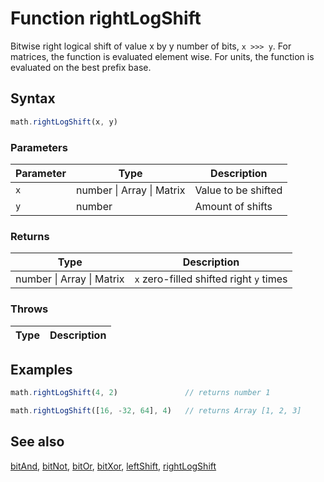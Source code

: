 <!-- Note: This file is automatically generated from source code comments. Changes made in this file will be overridden. -->

# Function rightLogShift

Bitwise right logical shift of value x by y number of bits, `x >>> y`.
For matrices, the function is evaluated element wise.
For units, the function is evaluated on the best prefix base.


## Syntax

```js
math.rightLogShift(x, y)
```

### Parameters

Parameter | Type | Description
--------- | ---- | -----------
`x` | number &#124; Array &#124; Matrix | Value to be shifted
`y` | number | Amount of shifts

### Returns

Type | Description
---- | -----------
number &#124; Array &#124; Matrix | `x` zero-filled shifted right `y` times


### Throws

Type | Description
---- | -----------


## Examples

```js
math.rightLogShift(4, 2)               // returns number 1

math.rightLogShift([16, -32, 64], 4)   // returns Array [1, 2, 3]
```


## See also

[bitAnd](bitAnd.md),
[bitNot](bitNot.md),
[bitOr](bitOr.md),
[bitXor](bitXor.md),
[leftShift](leftShift.md),
[rightLogShift](rightLogShift.md)
